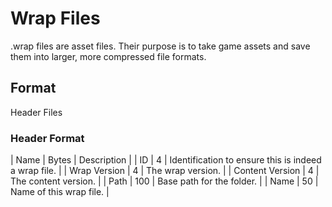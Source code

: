 # Wrap Files
.wrap files are asset files. Their purpose is to take game assets and save them into larger, more compressed file formats.

## Format

Header
Files

### Header Format

| Name | Bytes | Description |
| ID | 4 | Identification to ensure this is indeed a wrap file. |
| Wrap Version | 4 | The wrap version. |
| Content Version | 4 | The content version. |
| Path | 100 | Base path for the folder. |
| Name | 50 | Name of this wrap file. |
